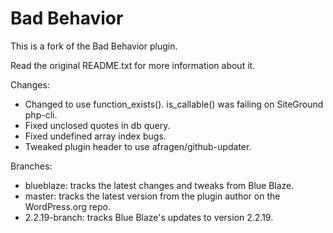 Bad Behavior
============

This is a fork of the Bad Behavior plugin.

Read the original README.txt for more information about it.

Changes:

* Changed to use function_exists(). is_callable() was failing on SiteGround php-cli.
* Fixed unclosed quotes in db query.
* Fixed undefined array index bugs.
* Tweaked plugin header to use afragen/github-updater.

Branches:

* blueblaze:      tracks the latest changes and tweaks from Blue Blaze.
* master:         tracks the latest version from the plugin author on the WordPress.org repo.
* 2.2.19-branch:  tracks Blue Blaze's updates to version 2.2.19.
